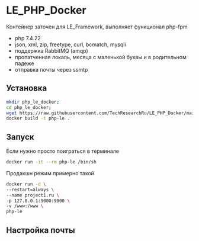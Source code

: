 # LE_PHP_Docker
Контейнер заточен для LE_Framework, выполняет функционал php-fpm
* php 7.4.22
* json, xml, zip, freetype, curl, bcmatch, mysqli
* поддержка RabbitMQ (amqp)
* пропатченная локаль, месяца с маленькой буквы и в родительном падеже
* отправка почты через ssmtp

## Установка

```bash
mkdir php_le_docker;
cd php_le_docker;
wget https://raw.githubusercontent.com/TechResearchRu/LE_PHP_Docker/main/Dockerfile
docker build -t php-le .
```

## Запуск

Если нужно просто поиграться в терминале
```bash
docker run -it --rm php-le /bin/sh
```

Продакшн режим примерно такой
```bash
docker run -d \
--restart=always \
--name project1.ru \
-p 127.0.0.1:9000:9000 \
-v /www:/www \
php-le
```

## Настройка почты
